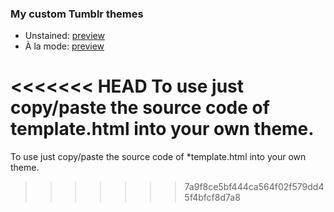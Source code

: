 ### My custom Tumblr themes

* Unstained: [preview](http://unstainedtheme.tumblr.com/)
* À la mode: [preview](http://alamodetheme.tumblr.com/)

<<<<<<< HEAD
To use just copy/paste the source code of **template.html** into your own theme.
=======
To use just copy/paste the source code of *template.html into your own theme.
>>>>>>> 7a9f8ce5bf444ca564f02f579dd45f4bfcf8d7a8
